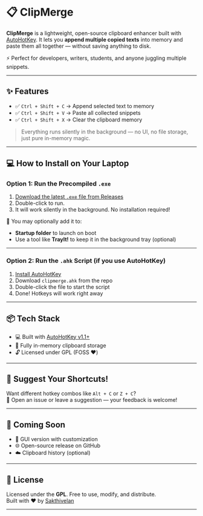 # 📋 ClipMerge

**ClipMerge** is a lightweight, open-source clipboard enhancer built with [AutoHotKey](https://www.autohotkey.com/). It lets you **append multiple copied texts** into memory and paste them all together — without saving anything to disk.

⚡ Perfect for developers, writers, students, and anyone juggling multiple snippets.

---

## ✨ Features

- ✅ `Ctrl + Shift + C` → Append selected text to memory  
- ✅ `Ctrl + Shift + V` → Paste all collected snippets  
- ✅ `Ctrl + Shift + X` → Clear the clipboard memory  

> Everything runs silently in the background — no UI, no file storage, just pure in-memory magic.

---

## 💻 How to Install on Your Laptop

### Option 1: Run the Precompiled `.exe`
1. [Download the latest `.exe` file from Releases](https://github.com/sakthivelan20040901/ClipQueue)
2. Double-click to run.  
3. It will work silently in the background. No installation required!

📌 You may optionally add it to:
- **Startup folder** to launch on boot  
- Use a tool like **TrayIt!** to keep it in the background tray (optional)

---

### Option 2: Run the `.ahk` Script (if you use AutoHotKey)

1. [Install AutoHotKey](https://www.autohotkey.com/download/)
2. Download `clipmerge.ahk` from the repo
3. Double-click the file to start the script
4. Done! Hotkeys will work right away

---

## 📦 Tech Stack

- 💻 Built with [AutoHotKey v1.1+](https://www.autohotkey.com/)
- 🧠 Fully in-memory clipboard storage
- 🔓 Licensed under GPL (FOSS ❤️)

---

## 🧠 Suggest Your Shortcuts!

Want different hotkey combos like `Alt + C` or `Z + C`?  
💬 Open an issue or leave a suggestion — your feedback is welcome!

---

## 📌 Coming Soon

- 🔲 GUI version with customization
- 🌐 Open-source release on GitHub
- ☁️ Clipboard history (optional)

---

## 📄 License

Licensed under the **GPL**. Free to use, modify, and distribute.  
Built with ❤️ by [Sakthivelan](https://www.linkedin.com/in/sakthivelan2004/)

---

